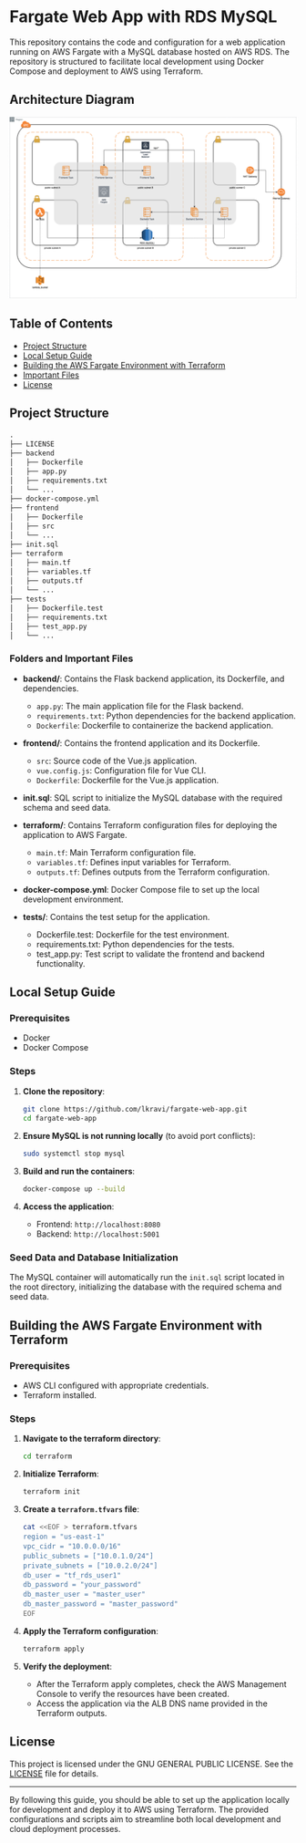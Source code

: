 
# Fargate Web App with RDS MySQL

This repository contains the code and configuration for a web application running on AWS Fargate with a MySQL database hosted on AWS RDS. The repository is structured to facilitate local development using Docker Compose and deployment to AWS using Terraform.

## Architecture Diagram
![alt text](https://raw.githubusercontent.com/lkravi/fargate-web-app/main/fargate_web_app.png)

## Table of Contents

- [Project Structure](#project-structure)
- [Local Setup Guide](#local-setup-guide)
- [Building the AWS Fargate Environment with Terraform](#building-the-aws-fargate-environment-with-terraform)
- [Important Files](#important-files)
- [License](#license)

## Project Structure

```
.
├── LICENSE
├── backend
│   ├── Dockerfile
│   ├── app.py
│   ├── requirements.txt
│   └── ...
├── docker-compose.yml
├── frontend
│   ├── Dockerfile
│   ├── src
│   └── ...
├── init.sql
├── terraform
│   ├── main.tf
│   ├── variables.tf
│   ├── outputs.tf
│   └── ...
├── tests
│   ├── Dockerfile.test
│   ├── requirements.txt
│   ├── test_app.py
│   └── ...
```

### Folders and Important Files

- **backend/**: Contains the Flask backend application, its Dockerfile, and dependencies.
  - `app.py`: The main application file for the Flask backend.
  - `requirements.txt`: Python dependencies for the backend application.
  - `Dockerfile`: Dockerfile to containerize the backend application.

- **frontend/**: Contains the frontend application and its Dockerfile.
  - `src`: Source code of the Vue.js application.
  - `vue.config.js`: Configuration file for Vue CLI.
  - `Dockerfile`:  Dockerfile for the Vue.js application.

- **init.sql**: SQL script to initialize the MySQL database with the required schema and seed data.

- **terraform/**: Contains Terraform configuration files for deploying the application to AWS Fargate.
  - `main.tf`: Main Terraform configuration file.
  - `variables.tf`: Defines input variables for Terraform.
  - `outputs.tf`: Defines outputs from the Terraform configuration.

- **docker-compose.yml**: Docker Compose file to set up the local development environment.

- **tests/**: Contains the test setup for the application.
  - Dockerfile.test: Dockerfile for the test environment.
  - requirements.txt: Python dependencies for the tests.
  - test_app.py: Test script to validate the frontend and backend functionality.

## Local Setup Guide

### Prerequisites

- Docker
- Docker Compose

### Steps

1. **Clone the repository**:
   ```sh
   git clone https://github.com/lkravi/fargate-web-app.git
   cd fargate-web-app
   ```

2. **Ensure MySQL is not running locally** (to avoid port conflicts):
   ```sh
   sudo systemctl stop mysql
   ```

3. **Build and run the containers**:
   ```sh
   docker-compose up --build
   ```

4. **Access the application**:
   - Frontend: `http://localhost:8080`
   - Backend: `http://localhost:5001`

### Seed Data and Database Initialization

The MySQL container will automatically run the `init.sql` script located in the root directory, initializing the database with the required schema and seed data.

## Building the AWS Fargate Environment with Terraform

### Prerequisites

- AWS CLI configured with appropriate credentials.
- Terraform installed.

### Steps

1. **Navigate to the terraform directory**:
   ```sh
   cd terraform
   ```

2. **Initialize Terraform**:
   ```sh
   terraform init
   ```

3. **Create a `terraform.tfvars` file**:
   ```sh
   cat <<EOF > terraform.tfvars
   region = "us-east-1"
   vpc_cidr = "10.0.0.0/16"
   public_subnets = ["10.0.1.0/24"]
   private_subnets = ["10.0.2.0/24"]
   db_user = "tf_rds_user1"
   db_password = "your_password"
   db_master_user = "master_user"
   db_master_password = "master_password"
   EOF
   ```

4. **Apply the Terraform configuration**:
   ```sh
   terraform apply
   ```

5. **Verify the deployment**:
   - After the Terraform apply completes, check the AWS Management Console to verify the resources have been created.
   - Access the application via the ALB DNS name provided in the Terraform outputs.

## License

This project is licensed under the GNU GENERAL PUBLIC LICENSE. See the [LICENSE](./LICENSE) file for details.

---

By following this guide, you should be able to set up the application locally for development and deploy it to AWS using Terraform. The provided configurations and scripts aim to streamline both local development and cloud deployment processes.
